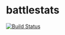 # battlestats

[![Build Status](https://travis-ci.org/damncreative/battlestats.svg?branch=master)](https://travis-ci.org/damncreative/battlestats)
